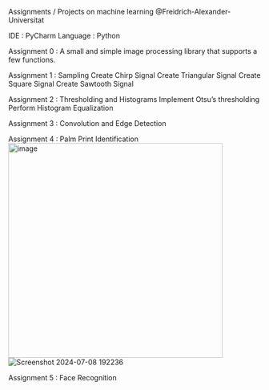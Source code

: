 Assignments / Projects on machine learning @Freidrich-Alexander-Universitat

IDE : PyCharm
Language : Python

Assignment 0 : A small and simple image processing library that supports a few functions.

Assignment 1 : Sampling
    Create Chirp Signal 
    Create Triangular Signal 
    Create Square Signal
    Create Sawtooth Signal

Assignment 2 : Thresholding and Histograms
    Implement Otsu’s thresholding
    Perform Histogram Equalization

Assignment 3 : Convolution and Edge Detection

Assignment 4 : Palm Print Identification
<img width="428" alt="image" src="https://github.com/user-attachments/assets/94c37e40-7617-4351-b797-0a4aed8b9d8f">
![Screenshot 2024-07-08 192236](https://github.com/user-attachments/assets/12252be4-f8f5-4aa7-9803-3418ac9fdea1)

Assignment 5 : Face Recognition
